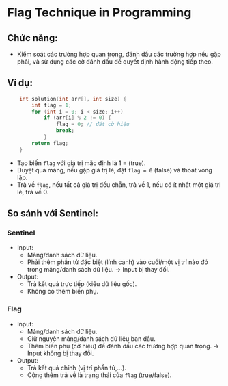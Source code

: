 # Flag Technique in Programming

## Chức năng:
- Kiểm soát các trường hợp quan trọng, đánh dấu các trường hợp nếu gặp phải, và sử dụng các cờ đánh dấu để quyết định hành động tiếp theo.

## Ví dụ:
``` cpp - đặt cờ hiệu
    int solution(int arr[], int size) {
        int flag = 1;
        for (int i = 0; i < size; i++) 
            if (arr[i] % 2 != 0) {
                flag = 0; // đặt cờ hiệu
                break;
            }
        return flag;
    }
```
- Tạo biến `flag` với giá trị mặc định là 1 = (true).
- Duyệt qua mảng, nếu gặp giá trị lẻ, đặt `flag = 0` (false) và thoát vòng lặp.
- Trả về `flag`, nếu tất cả giá trị đều chẵn, trả về 1, nếu có ít nhất một giá trị lẻ, trả về 0.

## So sánh với Sentinel:
### Sentinel
- Input: 
    - Mảng/danh sách dữ liệu.
    - Phải thêm phần tử đặc biệt (lính canh) vào cuối/một vị trí nào đó trong mảng/danh sách dữ liệu.
    -> Input bị thay đổi.
- Output:
  - Trả kết quả trực tiếp (kiểu dữ liệu gốc).
  - Không có thêm biến phụ.

### Flag
- Input:
    - Mảng/danh sách dữ liệu.
    - Giữ nguyên mảng/danh sách dữ liệu ban đầu.
    - Thêm biến phụ (cờ hiệu) để đánh dấu các trường hợp quan trọng.
    -> Input không bị thay đổi.
- Output:
    - Trả kết quả chính (vị trí phần tử,...).
    - Cộng thêm trả về là trạng thái của `flag` (true/false).